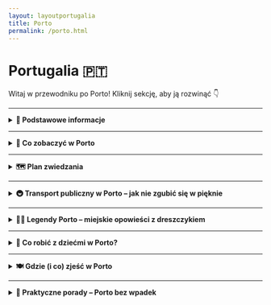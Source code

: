 ```yaml
---
layout: layoutportugalia
title: Porto
permalink: /porto.html
---
```


# Portugalia 🇵🇹 

Witaj w przewodniku po Porto! Kliknij sekcję, aby ją rozwinąć 👇


---
<details>
  <summary><strong>📌 Podstawowe informacje</strong></summary>

  <h3>⚓ PORTO</h3>

  <p><strong>Opis miasta:</strong> Porto to nie tylko wino i mosty (choć jedno i drugie robią wrażenie). Drugie co do wielkości miasto Portugalii, położone malowniczo nad rzeką Douro, to miejsce, gdzie barokowe kościoły, kafelkowe fasady i zapach sardynki tworzą mieszankę idealną. Mimo że nazywa się „Porto”, to nikt Cię tu nie zaokrętuje — chyba że na rejs po rzece.</p>

  <p><strong>Jak się dostać:</strong> Najprościej samolotem. Loty z wielu miast Europy, często tanie jak kawa w plastikowym kubku. Lotnisko znajduje się ok. 11 km od centrum i jest skomunikowane metrem (linia fioletowa E – jedziesz jak po sznurku).</p>

  <p><strong>Styl życia:</strong> Porto to miasto niespieszne. Nikt tu nie pędzi, bo i po co? Życie toczy się przy kawie, w cieniu starych kamienic, na schodach przy rzece. Ludzie są uśmiechnięci, jedzenie proste, ale pyszne, a wieczory pachną grillowaną rybą i winem. Nie licz na huczne imprezy jak w Lizbonie – tutaj się raczej pogaduje niż tańczy na barze.</p>

  <p><strong>Dlaczego warto odwiedzić:</strong> Bo to miasto z duszą. Autentyczne, pełne historii, ale bez turystycznego zadęcia. Zjadasz dorsza, popijasz vinho verde, patrzysz na zachód słońca nad Douro i myślisz sobie: „A może by tu zostać na zawsze?”. A potem i tak wracasz, bo Porto wchodzi do głowy lepiej niż ich lokalne porto do kieliszka.</p>
  
</details>

 
---

<details>
  <summary><strong>🎒 Co zobaczyć w Porto</strong></summary>

<details>
  <summary><strong>🏘️ Ribeira – Porto, które wychodzi na pocztówki</strong></summary>

  <p>📍 Współrzędne: 41.1406° N, 8.6110° W</p>

  <p>Ribeira to taka dzielnica, którą Porto pokazuje na swojej randkowej aplikacji – kolorowe domki, wąskie uliczki, rzeka w tle i ten most, co wygląda jak młodszy brat wieży Eiffla. Wszystko razem tworzy klimat, którego nie da się opisać bez użycia słowa "klimat". Ale spróbujmy.</p>

  <p>To tu toczy się życie – lokalne i turystyczne. Tu ludzie siedzą na schodkach, jedzą grillowaną sardynkę z papierowego talerzyka i popijają vinho verde, obserwując stateczki leniwie sunące po Douro. Tu grają uliczni muzycy, tu gubisz się między murami, które mają więcej historii niż większość książek.</p>

  <p>Przytulne knajpki, schodki prowadzące donikąd, suszące się pranie, które robi za zasłonę między balkonami. Można tu po prostu być, spacerować, jeść, patrzeć, oddychać... A potem znów spacerować. To idealne miejsce na <em>nicnierobienie z widokiem</em>.</p>

  <p><strong>Czy warto?</strong> Jeśli lubisz miejsca, gdzie wszystko jest trochę krzywe, trochę nierówne, ale niesamowicie prawdziwe – to tak. Ribeira to dusza Porto, tylko że nie udaje, że ma czas. Ona po prostu trwa.</p>

  <p><strong>Porada lokalna:</strong> Usiądź nad rzeką z czymkolwiek do jedzenia i po prostu obserwuj. Możesz też zapłacić za kawę 2 razy więcej, by mieć widok – ale czasem warto. Bo ten widok zostaje w głowie dłużej niż smak kawy.</p>
</details>

<details>
  <summary><strong>🌉 Most Ludwika I – Porto w trybie „wow”</strong></summary>

  <p>📍 Współrzędne: 41.1402° N, 8.6110° W</p>

  <p>Most Dom Luís I to taka konstrukcja, która wygląda, jakby inżynierowie w XIX wieku powiedzieli: „Zróbmy coś, co zdominuje każdą panoramę Porto i przy okazji zawstydzi Paryż”. I udało się. Dwupoziomowy gigant z żelaza, który przerzuca się przez rzekę Douro jakby nigdy nic, to nie tylko inżynieryjna perełka – to serce miasta z widokiem 360 stopni.</p>

  <p>Na górze – piesi i metro. Na dole – auta, rowery, piesi z lękiem wysokości i całym wachlarzem emocji. Spacer po górnym poziomie to obowiązkowy rytuał turysty. Lekka bryza od rzeki, w tle stare kamienice Ribeiry i widok na winnice w Vila Nova de Gaia po drugiej stronie. I jeśli jeszcze nie pokochałeś Porto – to właśnie tu się to dzieje.</p>

  <p><strong>Czy warto?</strong> Nawet jeśli masz uczulenie na mosty – tak. Bo to nie jest most. To jest widokówka, tło do zdjęcia profilowego, scena romantycznych zachodów słońca i pomost między „chcę wracać” a „nigdy nie wyjeżdżam”.</p>

  <p><strong>Porada lokalna:</strong> Zrób spacer po górnym poziomie mostu w stronę dzielnicy Gaia – i od razu skręć w lewo na punkt widokowy Jardim do Morro. Zobaczysz Porto z góry i zrozumiesz, czemu to miasto gra na emocjach</p>
</details>


<details>
  <summary><strong>⛪ Katedra Sé – średniowiecze z widokiem na selfie</strong></summary>

  <p>📍 Współrzędne: 41.1428° N, 8.6110° W</p>

  <p>W Porto nic nie stoi tu przez przypadek – a Katedra Sé trzyma się swojego wzgórza już od XII wieku. Nie tylko dlatego, że tak ją zbudowano. Po prostu wiedziała, że będzie mieć najlepszy widok na całe miasto. Monumentalna, surowa, trochę zamkowa, trochę sakralna – wygląda, jakby miała opowiadać historie o templariuszach, zakonach i... niekończących się renowacjach.</p>

  <p>Wchodząc na plac przed katedrą masz dwa wrażenia: wow, ale widok! – i wow, ale wielka bryła. Sama budowla to miks stylów: romański trzon, barokowe dodatki i gotycki dziedziniec z krużgankiem, który wygląda jak miejsce, gdzie można rozmyślać nad sensem życia... albo po prostu ukryć się przed tłumem i słońcem.</p>

  <p>W środku? Chłód, cisza i masa złoconych ołtarzy. A jeśli masz szczęście, trafisz na ślub – bo miejscowi wciąż traktują Sé jako najważniejsze miejsce na sakramentalne „tak”. Po wyjściu koniecznie przejdź się po murze obronnym – bonus: panorama jak z katalogu biura podróży, tylko bez Photoshopa.</p>

<p><strong>Porada:</strong> Nie idź w klapkach – bruk, schody i dziedziniec to test wytrzymałości stóp. Ale dla zdjęcia z widokiem? Warto.</p>
  
</details>


<details>
  <summary><strong>🚉 Dworzec São Bento – tu pociągi przyjeżdżają ostatni</strong></summary>

  <p>📍 Współrzędne: 41.1456° N, 8.6109° W</p>

  <p>Wyobraź sobie dworzec, na który wchodzisz i… nie chcesz z niego wyjść. Nie dlatego, że pociąg ma opóźnienie (choć to też możliwe), tylko dlatego, że ściany są piękniejsze niż większość galerii sztuki. Witamy na São Bento – miejscu, gdzie azulejos mają większą frekwencję niż pasażerowie.</p>

  <p>Na pierwszy rzut oka – klasyczny XIX-wieczny dworzec z francuskim sznytem (bo zaprojektowany przez ucznia Gustave’a Eiffla – wiadomo, Porto lubi import z klasą). Ale wejdź do środka i od razu opadnie Ci szczęka. Na ścianach: 20 000 płytek azulejos. Nie, nie przeliczaj tego na metry – wystarczy, że się zachwycisz.</p>

  <p>Freski z płytek przedstawiają sceny z historii Portugalii: bitwy, koronacje, parady – wszystko jak z narodowej epopei, tylko w wersji kafelkowej. A nad tym wszystkim jeszcze romantyczne obrazki z życia wsi, pociągi z parą i panie w kapeluszach. To trochę jak komiks historyczny, który nie potrzebuje dymków.</p>

  <p>A pociągi? Tak, jakieś tam są. Ale większość turystów przychodzi tu tylko po to, żeby zrobić zdjęcie i udawać, że zaraz gdzieś odjeżdżają. Miejscowi się już nie dziwią. Sami czasem też przychodzą, żeby się przypomnieć z własną historią.</p>

  <p><strong>Porada:</strong> Wpadnij wcześnie rano – mniej ludzi, więcej ciszy, idealne światło do zdjęć. I nie pytaj o peron 9¾ – to nie ta bajka, ale magia jest.</p>
</details>


<details>
  <summary><strong>🚋 Zabytkowy tramwaj w Porto – grzech, żeby nie wsiąść</strong></summary>

  <p>📍 Start trasy 1: Praça Infante Dom Henrique (linia 1 nad rzeką)</p>

  <p>Tak, Porto ma metro. Ale szanujący się turysta zaczyna od... tramwaju. I to nie byle jakiego – tylko drewnianego wehikułu czasu z epoki, kiedy w modzie były meloniki, a Instagram jeszcze nie istniał.</p>

  <p>Najsłynniejsza trasa? Linia 1, która sunie sobie leniwie wzdłuż Douro – od centrum aż do Foz do Douro, czyli tam, gdzie rzeka spotyka ocean. Tramwaj stuka, skrzypi i wydaje odgłosy jakby zaraz miał się rozpaść. Ale to tylko teatr – działa jak złoto. A widoki? Marzenie. Woda po jednej stronie, Porto po drugiej, a Ty po środku jak bohater powieści przygodowej (tylko z biletem w ręce).</p>

  <p>W środku: drewno, mosiężne detale, kierowca w swojej kabinie jak kapitan na okręcie, a pasażerowie – zafascynowani jak dzieci w muzeum zabawek. To nie środek transportu. To środek nastroju.</p>

  <p>Dla bardziej ambitnych – linia 18 (trochę naokoło, trochę pod górę) lub linia 22 (dookoła centrum, czyli bonusowa runda po Porto w wersji retro).</p>

  <p><strong>Cena:</strong> Około 5 euro za bilet w jedną stronę. Drożej niż metro? Tak. Warto? Absolutnie. To jak płacić za masaż dla duszy i oczy.</p>

  <p><strong>Pro tip:</strong> Nie próbuj robić selfie z zewnątrz, gdy tramwaj jedzie – on nie czeka na nikogo. Ale jeśli usiądziesz przy oknie – masz kino panoramiczne gratis.</p>
</details>

<details>
  <summary><strong>🌿 Ogrody Jardim do Palácio de Cristal – zielony oddech Porto</strong></summary>

  <p>📍 Współrzędne: 41.1453° N, 8.6236° W</p>

  <p>Jeśli w Porto zbyt dużo bodźców, płytek azulejos, kawy i schodów – czas na detoks dla duszy. Jardim do Palácio de Cristal to miejsce, gdzie miasto milknie, a Ty zaczynasz słyszeć... siebie (i pawie, które krzyczą jakby chciały zostać gwiazdami opery).</p>

  <p>Nie daj się zwieść nazwie – Pałacu Kryształowego już tu nie ma (spokojnie, nikt go nie ukradł – po prostu rozebrali go dawno temu). Zamiast tego mamy wielką halę sportowo-kulturalną o estetyce UFO z lat 60. Ale prawdziwy hit to ogrody. Romantyczne alejki, widoki na rzekę Douro jak z katalogu biura podróży, ukryte altanki i lawki idealne do przemyśleń egzystencjalnych albo konsumpcji pastel de nata.</p>

  <p>To też jedno z nielicznych miejsc w mieście, gdzie da się zrobić piknik, poleżeć na trawie i nie mieć wyrzutów sumienia, że nie zwiedza się dalej. A jeśli jesteś fanem zwierząt – obok pawi masz też kaczki, gęsi, a nawet koty, które żyją tu w swojej wersji luksusowego spa.</p>

  <p><strong>Dlaczego warto:</strong> Bo Porto z tej perspektywy wygląda jak pocztówka z miejsca, gdzie wszystko działa wolniej i lepiej. Idealne miejsce, żeby po prostu być.</p>

  <p><strong>Pro tip:</strong> Weź coś do picia i coś do myślenia. I wyłącz internet. W ogrodach nie trzeba być online, żeby być obecnym.</p>
</details>

<details>
  <summary><strong>⛪ Kościół św. Franciszka – złoty przepych pokory</strong></summary>

  <p>📍 Współrzędne: 41.1403° N, 8.6155° W</p>

  <p>Z zewnątrz – surowa gotycka bryła z XIV wieku. Wygląda trochę jakby ktoś zapomniał ją skończyć albo miał ograniczony budżet. Ale nie daj się zwieść – Kościół św. Franciszka to klasyczny przypadek „nie oceniaj książki po okładce”. Bo gdy tylko przekroczysz próg, wchodzisz w świat barokowego złotego szaleństwa, które woła: „pokora pokorą, ale patrz jaki blask!”.</p>

  <p>Wnętrze pokryte jest około 100 kg (!) złoconego drewna, które pokrywa wszystko – kolumny, ołtarze, figury, nawet coś, co wygląda jak wentylacja. Wchodzisz i przez chwilę czujesz się jak w środku wielkiego tortu z lukrem i złotym brokatem. Tylko że to tort duchowy.</p>

  <p>Największe wrażenie robi tzw. „Drzewo Jessego” – barokowa rzeźba przedstawiająca drzewo genealogiczne Chrystusa. W skrócie: Jezus miał porządne drzewo rodzinne, a artyści – dużo czasu i złota. Mimo bogactwa, klimat jest raczej kontemplacyjny – może przez półmrok, może przez kontrast z hałasem turystów na zewnątrz.</p>

  <p><strong>Bonus obok:</strong> Krypta z katakumbami i szkieletami. Bo po takiej ilości złota dobrze jest sobie przypomnieć, że wszyscy jesteśmy pyłem. Nawet jeśli niektórzy błyszczą bardziej.</p>

  <p><strong>Dlaczego warto:</strong> Bo nigdzie indziej duch franciszkańskiej skromności nie wygląda tak… bogato. I bo Porto to nie tylko azulejos – to też barok z przytupem.</p>

  <p><strong>Pro tip:</strong> Weź okulary przeciwsłoneczne – nie żartuję. Złoto w środku może oszołomić bardziej niż wizyta w muzeum biżuterii.</p>
</details>

<details>
  <summary><strong>⛪ Pałac Biskupi (Paço Episcopal)</strong></summary>
  <p>📍 Współrzędne: 41.1416° N, 8.6114° W</p>
  <p>
    Tuż obok monumentalnej katedry Sé, na wzgórzu z widokiem na całe Porto, stoi sobie elegancki, biały budynek, który z zewnątrz wygląda trochę jak „biuro z ambicjami”. Ale nie daj się zwieść tej skromnej fasadzie — w środku kryje się prawdziwa barokowa uczta: zdobione sufity, marmurowe schody, złocenia, portrety biskupów z czasów, gdy selfie robiło się olejem na płótnie, i okna z widokiem lepszym niż na booking.com.
  </p>
  <p>
    Pałac przez setki lat był rezydencją najważniejszych panów w sutannach, czyli biskupów Porto, którzy stąd zarządzali nie tylko sprawami duchowymi, ale też tymi bardzo ziemskimi (np. kto ma płacić podatki i komu dać odpust). Dziś nie musisz być duchownym ani arystokratą, żeby wejść do środka — wystarczy kupić bilet. Zwiedzanie odbywa się we własnym tempie, więc możesz spokojnie przystanąć na każdym zakręcie schodów i przez chwilę poczuć się jak kardynał w serialu HBO.
  </p>
  <p>
    Największe wrażenie robi wielka klatka schodowa, która wygląda jakby była zbudowana wyłącznie po to, żeby schodzić po niej z godnością i peleryną powiewającą na wietrze. Nie brakuje też złoconych detali, które sprawiają, że nawet najmniejsze pomieszczenie wygląda jak sala tronowa. A jeśli masz ochotę na chwilę kontemplacji (albo po prostu chcesz odpocząć od tłumu w Livrarii Lello) — to miejsce nadaje się idealnie.
  </p>
  <p>
    <strong>Informacje praktyczne:</strong><br>
    Bilety kosztują ok. 5 euro, dzieci i studenci płacą mniej, a niektóre dni oferują wstęp darmowy (np. pierwsza niedziela miesiąca). Godziny otwarcia mogą się zmieniać, ale zazwyczaj: <strong>10:00–18:00</strong>. Na miejscu działa też mały sklepik z pamiątkami, w którym można kupić pocztówkę z pałacem lub różaniec — idealny na prezent dla babci.
  </p>
  <p>
    <em>Pro tip:</em> Warto odwiedzić pałac rano, gdy jeszcze nie ma tłumów i światło wpada przez okna pod idealnym kątem do zdjęć, które będą wyglądać jak z katalogu "Barok i Ty".
  </p>
</details>

<details>
  <summary><strong>📚 Livraria Lello – księgarnia, w której książki są dodatkiem</strong></summary>

  <p>📍 Współrzędne: 41.1466° N, 8.6141° W</p>

  <p>Masz ochotę na małe literackie uniesienie? A może po prostu chcesz zobaczyć jedną z najpiękniejszych księgarni świata, w której nawet zakładka kosztuje tyle co kawa z mlekiem? Wchodzisz do Livraria Lello i od razu masz wrażenie, że to nie sklep, tylko katedra ku czci słowa pisanego – z nutą teatralnego przepychu.</p>

  <p>Główna gwiazda? Schody. Czerwone, kręcone, efektowne. Zrobiły większą karierę na Instagramie niż niejedna gwiazda telewizji śniadaniowej. Ludzie się tu nie zastanawiają, co kupić – tylko jak zapozować, żeby wyglądać na kogoś, kto naprawdę lubi czytać.</p>

  <p>Wnętrze? Drewniane zdobienia, witraże, półki pełne książek w różnych językach – czyli raj dla oczu i ból portfela. W powietrzu unosi się zapach papieru, turystów i cichego stresu pracowników, że ktoś znów spróbuje wspiąć się na balustradę w pogoni za lajkami.</p>

  <p>Choć krąży plotka, że to miejsce inspirowało Rowling przy opisie Hogwartu (czego autorka nie potwierdza, ale Porto już zdążyło zrobić z tego turystyczne złoto), to księgarnia sama w sobie broni się jako perełka architektury secesyjnej i świątynia dla bibliofilów z poczuciem estetyki.</p>

  <p><strong>Dlaczego warto:</strong> Bo nawet jeśli nie lubisz czytać, to tutaj masz szansę poczuć, jakbyś był bohaterem powieści. Albo przynajmniej pięknego zdjęcia.</p>

  <p><strong>Pro tip:</strong> Wejście jest płatne, ale cena biletu odlicza się od zakupu książki. Tylko pamiętaj – jeśli wybierzesz zakładkę, to reszty nie oddają.</p>

</details>

<details>
  <summary><strong>🟦 Azulejos – niebiesko-biała obsesja Porto</strong></summary>

  <p>📍 Współrzędne (dla punktu startowego – Igreja de Santo Ildefonso): 41.1432° N, 8.6071° W</p>

  <p>
    Jeśli w Porto można dostać oczopląsu, to właśnie od <strong>azulejos</strong> – tych wszystkich
    cudownie kiczowatych, bajecznie niebieskich płytek, którymi Portugalczycy oblepili
    pół miasta. To nie dekoracja, to stan umysłu. Ściany domów, kościołów, dworców, a nawet stacji metra – wszystko może być płytką. I zazwyczaj jest.
  </p>

  <h4>Gdzie szukać najładniejszych azulejos?</h4>
  <ul>
    <li><strong>Igreja de Santo Ildefonso</strong> – cały front kościoła w płytkach. Wygląda jak religijna tablica komiksowa. Można się gapić godzinami, próbując ogarnąć fabułę.</li>
    <li><strong>Kaplica Dusz (Capela das Almas)</strong> – azulejos na 360 stopni. Tu święci, tam męczennicy, a wszystko w tym cudownym, niebieskim chaosie.</li>
    <li><strong>Dworzec São Bento</strong> – oficjalnie dworzec, nieoficjalnie: muzeum sztuki ceramicznej. Setki tysięcy płytek tworzą panoramy bitew, królów, wesel i innych portugalskich dram.</li>
    <li><strong>Stacja metra Trindade</strong> – dla zaawansowanych kolekcjonerów płytek. Wersja nowoczesna, ale dalej niebieska. Metro w Porto wygląda jak SPA dla ceramiki.</li>
  </ul>

  <p>
    <strong>Pro tip:</strong> jeśli robisz zdjęcia każdej płytce z osobna, weź powerbank i wodę. Serio. Niektórzy turyści nie wrócili do hotelu przez trzy dni, bo wpadli w spirale zachwytu.
  </p>

  <p>
    <strong>Czy warto?</strong> Jeśli nie pstrykniesz choć jednego selfie z niebieską ścianą – to jakbyś w ogóle w Porto nie był(a). Azulejos są jak fado w Lizbonie – wchodzą do programu obowiązkowego z automatu.
  </p>

</details>

<details>
  <summary><strong>⛪ Kościół Clérigos i wieża Torre dos Clérigos – nie dla ludzi z lękiem wysokości</strong></summary>

  <p>📍 Współrzędne: 41.1456° N, 8.6141° W</p>

  <p>
    Oto miejsce, gdzie Porto pokazuje swoją barokową duszę i testuje Twoją kondycję. 
    <strong>Igreja dos Clérigos</strong> to elegancki, kręcony barok z połowy XVIII wieku. Wygląda jakby architekt miał obsesję na punkcie fal i spirali – i dobrze, bo wyszło pięknie.
  </p>

  <p>
    Ale to nie kościół robi tu największe wrażenie – to <strong>wieża Torre dos Clérigos</strong>, która wyrasta z miasta jak nieco złośliwy test na wytrzymałość turystów. 
    76 metrów wysokości, ponad 200 schodów, zero windy, za to maksimum potu i zadyszki.
  </p>

  <h4>Co na górze?</h4>
  <p>
    Widok. Taki, że zapominasz, że przed chwilą myślałeś(-aś), że umrzesz na stopniach. Panorama 360° na dachy Porto, rzekę Douro, most Ludwika i Twoje własne czerwone policzki. 
    No i mnóstwo ludzi robiących zdjęcia jakby nigdy nie widzieli miasta z góry.
  </p>

  <p>
    <strong>Czy warto?</strong> Jeśli jesteś fanem dobrych widoczków i nie masz klaustrofobii w wąskich spiralnych schodach – zdecydowanie tak. Jeśli masz – lepiej popatrz z dołu i kup lody.
  </p>

  <p>
    <strong>Pro tip:</strong> Kup bilet wcześniej online. Wieża ma limit zwiedzających i jak wejdziesz z marszu, to najpierw stoisz, potem wchodzisz, a potem już tylko stękasz.
  </p>

</details>

<details>
  <summary><strong>💰 Palácio da Bolsa – jak wygląda portugalski splendor w wersji turbo</strong></summary>

  <p>📍 Współrzędne: 41.1413° N, 8.6152° W</p>

  <p>
    Kiedy słyszysz „dawna giełda”, wyobrażasz sobie pewnie coś między excellem a paniką w krawacie. Ale <strong>Palácio da Bolsa</strong> w Porto nie ma nic wspólnego z nudą.
    To miejsce to czyste złoto. No, nie dosłownie. Ale <em>Salão Árabe</em> – czyli Arabska Sala – wygląda jakby ktoś wrzucił Aladyna do barokowego escape roomu i kazał mu dekorować bez limitu.
  </p>

  <p>
    Budynek powstał w XIX wieku jako siedziba Stowarzyszenia Handlowego, ale ktoś tu chyba miał syndrom pałacowy. Schody monumentalne, marmury, złoceń więcej niż w katalogu ślubnym.
    Każda sala to inna bajka – od klasyki, przez styl arabski, po miejsce, gdzie można sobie wyobrazić zebranie lordów pierścienia.
  </p>

  <h4>Co warto wiedzieć?</h4>
  <ul>
    <li>Zwiedza się tylko z przewodnikiem (też po angielsku, bez stresu).</li>
    <li>Nie zrobisz tam giełdowej kariery, ale zrobisz dużo zdjęć w trybie „wow”.</li>
    <li>Jak nie masz czasu na wszystkie muzea Porto – wybierz to. Serio.</li>
  </ul>

  <p>
    <strong>Czy dzieci się tu nie wynudzą?</strong> Prawdopodobnie tak. Chyba że lubią sufity. Ale dorosły turysta z oczami i mózgiem będzie zachwycony.
  </p>

</details>
  
 
<details>
  <summary><strong>🕵️ Sekretne miejsca Porto – nie dla mas, tylko dla wtajemniczonych</strong></summary>

  <ul>
    <li>
      <strong>🌿 Jardins do Palácio de Cristal</strong> – Ogrody, w których nie ma już pałacu, ale za to są pawie, zakamarki, ukryte altanki i widoki na rzekę, których nie powstydziłby się nawet dron. Mało turystów, dużo spokoju.
    </li>

    <li>
      <strong>🚪 Rua da Vitória 29 – sekretny punkt widokowy</strong> – Wejście przez niepozorną bramę prowadzi na dach z widokiem na Ribeirę. Żadnych biletów, zero oznaczeń, tylko lokalni i ci, którzy wiedzą.
    </li>

    <li>
      <strong>🎨 Galeria de Paris – nocą inna planeta</strong> – Ulica w ciągu dnia sennie zapomniana, nocą zamienia się w pulsujące serce Porto. Małe bary, alternatywna muzyka, zero turystycznej cepelii. Hipsterzy mile widziani.
    </li>

    <li>
      <strong>⛲ Fonte dos Leões – fontanna z tajemnicą</strong> – Niby zwykła fontanna, ale mówi się, że posłużyła jako inspiracja do herbu Hogwartu (plotka? magia? Porto!). Obok biblioteki i kościoła Carmo – warto się rozejrzeć.
    </li>

    <li>
      <strong>🧱 Capela das Almas</strong> – Kaplica, którą turyści często mijają, nie wiedząc, że to kafelkowa bomba. Cała z zewnątrz pokryta azulejos – a jak trafisz na pusty moment, to jakbyś znalazł złoty bilet.
    </li>

    <li>
      <strong>🧭 Muralha Fernandina</strong> – Stare mury miasta, przy których możesz poczuć się jak średniowieczny strażnik. Mało kto tu zagląda, a widoki na Douro robią robotę.
    </li>

    <li>
      <strong>🚶 Rua Miguel Bombarda</strong> – Dzielnica sztuki nowoczesnej, pełna galerii, butików i murali. Zero tłumów, 100% kreatywności. Jeśli nie lubisz masówek – to Twoje miejsce.
    </li>
  </ul>

  <p><strong>📌 Pro tip:</strong> Sekrety Porto najlepiej odkrywać bez mapy. Skręć w uliczkę, która wygląda podejrzanie uroczo – to właśnie tam kryją się najlepsze historie (i czasem świetna kawa za 1 €).</p>

</details>

</details>


---

<details>
  <summary><strong>🗺️ Plan zwiedzania</strong></summary>

  <details>
  <summary><strong>🗺️ Plan zwiedzania Porto – Dzień 1</strong></summary>

  <p>Pierwszy dzień to spacer przez duszę Porto – stare miasto, widoki, mosty i portowe aromaty. Trasa kręta jak uliczki Ribeiry, ale wszystko masz tu pod ręką (i nogą). Zaczynamy!</p>

  <h3>🏰 Sé do Porto (Katedra)</h3>
  <p>📍 Współrzędne: 41.1428° N, 8.6110° W</p>
  <p>Punkt startowy godny Porto – ogromna, średniowieczna katedra na wzgórzu z widokiem na miasto. Połączenie fortecy i świątyni – czyli "modlę się, ale z przytupem".</p>

  <h3>🏛️ Pałac Biskupi (Paço Episcopal)</h3>
  <p>Zaraz obok katedry, więc nie trzeba się wysilać. Ogromna, barokowa rezydencja, której nikt nie zna po nazwie, ale każdy robi jej zdjęcia. Taki biskupi penthouse z epoki świetności.</p>

  <h3>🌉 Most Dom Luís I</h3>
  <p>📍 Współrzędne: 41.1401° N, 8.6113° W</p>
  <p>Ikona Porto. Przejdź górnym poziomem – masz panoramę miasta, rzeki i instagrama w jednym. W dole pociągi, w górze turysta z rozdziawioną buzią. Nie patrz w dół, patrz dookoła.</p>

  <h3>🏘️ Ribeira – dolna dzielnica nad rzeką</h3>
  <p>Kolorowe domki, wąskie uliczki, kamienne schodki i gwar tawern. Idealne miejsce, by zgubić się na chwilę i znaleźć pastel de nata. Dobrze wchodzi z widokiem na rzekę i słońce.</p>

  <h3>🚡 Funicular dos Guindais (opcja)</h3>
  <p>📍 Współrzędne: 41.1417° N, 8.6102° W</p>
  <p>Jeśli nie masz siły na powrót pod górę – to nie wstyd. Funikular zrobi to za Ciebie i jeszcze pokaże Porto z ciekawego kąta. Szybko, sprawnie i z głośnym "ojej!".</p>

  <h3>📚 Dworzec São Bento</h3>
  <p>📍 Współrzędne: 41.1456° N, 8.6109° W</p>
  <p>Najładniejszy dworzec, na którym nie wsiądziesz do pociągu. Wnętrze w całości pokryte azulejos – portugalskimi płytkami, które wyglądają jak porcelanowa epopeja o historii kraju.</p>

  <h3>☕ Przerwa na kawę i francesinhę</h3>
  <p>Czas zjeść coś, co zapamiętasz na długo: francesinha – lokalny tost-kanapka z mięsem, kiełbasą, serem i sosem piwnym. Nie pytaj, ile ma kalorii. Po prostu przeżyj to doświadczenie.</p>

  <h3>📖 Livraria Lello</h3>
  <p>📍 Współrzędne: 41.1466° N, 8.6140° W</p>
  <p>Najpiękniejsza księgarnia świata (tak mówią, i mają rację). Drewniane schody, witraże, książki – wszystko wygląda jak scenografia z... (no dobra, miało nie być filmów – więc po prostu: bajka).</p>

  <h3>⛪ Kościół Clérigos i wieża</h3>
  <p>📍 Współrzędne: 41.1455° N, 8.6145° W</p>
  <p>Wąska wieża, którą widać z daleka. Można się wspiąć (240 schodów), ale nie trzeba. Widok z góry jak z drona – jeśli masz siły, to warto. Jeśli nie – podziwiaj z dołu i powiedz, że byłeś.</p>

  <h3>🍷 Zakończenie dnia: punkt widokowy Jardim do Morro (strona Vila Nova de Gaia)</h3>
  <p>Wracasz na drugą stronę mostu (najlepiej górą). Tam, w ogrodzie z widokiem, siadasz z kieliszkiem porto i podziwiasz zachód słońca. Scena banalna, ale działa za każdym razem.</p>

  <p><strong>➡️ Dzień pierwszy: zaliczony.</strong> Było dużo chodzenia, ale też dużo wow. Jutro – mniej stromo, więcej klimatu!</p>
</details>

<details>
  <summary><strong>🗺️ Plan zwiedzania Porto – Dzień 2</strong></summary>

  <p>Drugi dzień to Porto z innej strony: więcej zieleni, sztuki, ocean i nieco luksusu (nawet jeśli tylko z zewnątrz). Tempo spokojniejsze, ale wrażenia wciąż na wysokim poziomie.</p>

  <h3>🌴 Ogród Kryształowego Pałacu (Jardins do Palácio de Cristal)</h3>
  <p>📍 Współrzędne: 41.1471° N, 8.6294° W</p>
  <p>Park pełen palm, alejek i punktów widokowych. Idealny na poranny spacer – i nie, nie ma już tu szklanego pałacu (zburzyli), ale jest pawie, różowe kwiaty i cisza, którą warto usłyszeć.</p>

  <h3>🖼️ Museu Nacional Soares dos Reis</h3>
  <p>📍 Współrzędne: 41.1456° N, 8.6231° W</p>
  <p>Jeśli lubisz sztukę, to tu ją znajdziesz. Rzeźby, malarstwo i wszystko w pałacowych wnętrzach. Jeśli nie lubisz – idź chociaż po klimatyczne zdjęcia. Albo po cień w upalny dzień.</p>

  <h3>🌊 Spacer wzdłuż rzeki Douro w stronę Foz</h3>
  <p>Nie musisz iść aż do oceanu pieszo, ale warto zahaczyć o tę część Porto, gdzie rzeka leniwie zmierza ku Atlantykowi. Deptaki, ławki, kawiarnie. Idealnie na reset.</p>

  <h3>🚃 Przejazd zabytkowym tramwajem nr 1 (opcja romantyczna)</h3>
  <p>Ten tramwaj to wehikuł czasu – drewniany, skrzypiący i jedzie jakby mu się nie spieszyło (bo się nie spieszy). Z Ribeiry aż do Foz – podróż dla tych, co cenią klimat nad prędkość.</p>

  <h3>⛵ Vila Nova de Gaia – piwnice z porto</h3>
  <p>📍 Współrzędne: 41.1333° N, 8.6096° W</p>
  <p>Przekraczasz most i lądujesz po drugiej stronie rzeki. Gaia to królestwo wina porto – dziesiątki piwniczek, gdzie możesz się czegoś napić i czegoś dowiedzieć. Kolejność dowolna.</p>

  <h3>🍷 Degustacja w jednej z winiarni: Graham’s, Sandeman, Cálem, czy innej</h3>
  <p>Wybór należy do Ciebie – każda ma swoją historię, beczki i przewodnika z głosem jak z radia. Spróbuj białego porto, to lokalny hit. I nie martw się – to nie degustacja, to pretekst.</p>

  <h3>📸 Punkt widokowy Serra do Pilar</h3>
  <p>📍 Współrzędne: 41.1384° N, 8.6095° W</p>
  <p>Widok, który powinien być sprzedawany w ramkach. Całe Porto jak na dłoni: most, rzeka, dachy Ribeiry. Idealne miejsce na pożegnanie z miastem – i ostatnie zdjęcie profilowe z podróży.</p>

  <h3>🍽️ Kolacja – seafood w Gaia</h3>
  <p>Zamknij ten dzień owocami morza z widokiem na most i miasto, które już trochę znasz. Sardynki, ośmiornica, kieliszek vinho verde i... „do zobaczenia, Porto”.</p>

  <p><strong>➡️ Dzień drugi: zbalansowany i widokowy.</strong> Nie tylko historia i bruk, ale też wino, rzeka i powiew Atlantyku.</p>
</details>
</details>

---

<details>
  <summary><strong>🚇 Transport publiczny w Porto – jak nie zgubić się w pięknie</strong></summary>

  <p>Porto może i wygląda jak romantyczna pocztówka, ale poruszać się po nim trzeba jak w grze strategicznej. Na szczęście – całkiem nieźle działa tu komunikacja miejska, o ile wiesz, co robisz. Oto Twoja mapa przetrwania:</p>

  <h3>🚉 Metro</h3>
  <p>Nie daj się zwieść nazwie – to bardziej tramwaj podziemny niż klasyczne metro, ale działa sprawnie. Jest 6 linii (A–F), które docierają m.in. na lotnisko, do centrum, stadionu, a nawet do oceanu. Najbardziej turystyczna będzie linia E (lotnisko–centrum) i D (Campanhã–Vila Nova de Gaia przez most Dom Luís I).</p>

  <h3>🚌 Autobusy i 🛴 tramwaje</h3>
  <p>Autobusy STCP jeżdżą wszędzie tam, gdzie metro nie dociera (czyli np. po bardziej stromych wzgórzach i w dziwne zakątki). Są też zabytkowe tramwaje, które mają głównie wartość turystyczną – np. linia 1 wzdłuż rzeki to przejażdżka z widokami, ale nie licz na punktualność ani miejsce siedzące.</p>

  <h3>🚡 Kolejki i windy</h3>
  <ul>
    <li><strong>Funicular dos Guindais</strong> – czyli kolejka linowo-terenowa łącząca dolne i górne Porto. Szybko, stromo, drożej niż metro, ale warto dla widoków.</li>
    <li><strong>Winda Lada–Ribeira</strong> – krótka jazda w górę dla leniwych turystów i zbolałych stóp.</li>
  </ul>

  <h3>🎫 Bilety – czyli jak nie przepłacić (albo przepłacić świadomie)</h3>
  <ul>
    <li><strong>Karta Andante</strong> – Twoja najlepsza przyjaciółka. Działa na metro, autobusy, kolejki. Można kupić wersję doładowywaną lub bilety czasowe.</li>
    <li><strong>Andante 24h</strong> – od 7,15 € (na 1 strefę) – nielimitowane przejazdy przez 24 godziny od pierwszego skasowania.</li>
    <li><strong>Andante Tour</strong> – dla turystów, bez stref: 24h (7 €) lub 72h (15 €). Do kupienia na lotnisku, w automatach, punktach Andante lub online.</li>
  </ul>

  <h3>📌 Praktyczne rady</h3>
  <ul>
    <li>Kasuj bilety przed wejściem – zwłaszcza w metrze. Brak kasowania = mandat + wstyd + portugalski wykład.</li>
    <li>Metro na lotnisko jedzie ok. 30–35 minut. Zaplanuj z zapasem, bo bywa tłoczno.</li>
    <li>Gdy jesteś w pobliżu rzeki – zawsze idziesz pod górę. Nie pytaj, dlaczego. Tak po prostu jest.</li>
  </ul>

  <p><strong>➡️ Pro tip:</strong> Chcesz poruszać się z gracją miejscowego? Udawaj, że jesteś spóźniony. To działa na każdej stacji metra.</p>
</details>



---

<details>
  <summary><strong>🧙‍♂️ Legendy Porto – miejskie opowieści z dreszczykiem</strong></summary>

  <p>Porto to nie tylko mosty, wino i azulejos. To także miasto, gdzie z kamieni wypływają opowieści. Czasem wzruszające, czasem mroczne, a czasem tak dziwne, że nawet GPS się pogubi. Oto kilka legend, które nadają Porto dodatkowej magii.</p>

  <ul>
    <li>
      <strong>👻 Duch zakonnicy z Rua das Flores</strong><br>
      Mówią, że w jednej z kamienic przy tej uroczej uliczce błąka się duch zakonnicy, która zakochała się w pewnym żeglarzu. Miłość zakazana, dramat gwarantowany. Po jej śmierci w tajemniczych okolicznościach, zaczęła nawiedzać domy, w których ktoś mówił „kocham”. Morał: ostrożnie z romantyzmem w Porto.
    </li>

    <li>
      <strong>🪓 Rzeźnik z Sé</strong><br>
      Dawno, dawno temu żył sobie rzeźnik, który miał zbyt dużo noży i za mało sumienia. Zaginęło kilku kupców, których ostatni raz widziano... w jego sklepie. Gdy w końcu się wydało, sąd ludowy wymierzył sprawiedliwość – jego duch ponoć do dziś błąka się nocą w okolicach katedry, pilnując, by nikt nie zjadał kabanosa po zmroku.
    </li>

    <li>
      <strong>🦢 Biała dama z rzeki Douro</strong><br>
      Pewna młoda dziewczyna została oskarżona o czary i wrzucona do rzeki z ciężarem u szyi. Ale nie utonęła – podobno przemieniła się w białego łabędzia i od tamtej pory czasem widuje się ją na wodach Douro przy pełni księżyca. Romantyczne? Tak. Przerażające? Trochę też.
    </li>

    <li>
      <strong>🔔 Dzwonnik z Clérigos</strong><br>
      Młody chłopak, który zakochał się w córce dzwonnika, wspinał się co noc na wieżę Clérigos, by dzwonić w jej imieniu. Gdy ojciec się dowiedział, chłopak zniknął bez śladu. Mówi się, że duch dzwonnika-amatora wciąż co jakiś czas uruchamia dzwony o nietypowej porze. Niby awaria… ale czy na pewno?
    </li>
  </ul>

  <p><strong>📌 Uwaga:</strong> Większości tych historii nie znajdziesz w oficjalnych przewodnikach. Ale zapytaj starszego pana na ławce, a być może usłyszysz jeszcze więcej. W Porto każda ulica ma swojego ducha… lub przynajmniej kota z przeszłością.</p>
</details>



---

<details>
  <summary><strong>🎈 Co robić z dziećmi w Porto?</strong></summary>

  <p>Porto z dziećmi? Da się. I to bez konieczności obiecywania loda co 10 minut. Oto miejsca, gdzie najmłodsi nie będą się nudzić, a ty nie będziesz musieć udawać entuzjazmu przez zaciśnięte zęby.</p>

  <ul>
    <li>
      <strong>🚋 Przejażdżka zabytkowym tramwajem nr 1</strong><br>
      Drewniany tramwaj dzwoni, trzęsie i jedzie malowniczą trasą wzdłuż rzeki aż do plaży. Dla dzieci – jak w wesołym miasteczku. Dla dorosłych – nostalgiczna podróż do czasów, kiedy bilety kosztowały grosze (spoiler: już nie kosztują).
    </li>

    <li>
      <strong>🌊 Oceanarium Sea Life Porto</strong><br>
      Rekiny, meduzy, ryby w kolorach, o jakich nawet Photoshop nie śnił. Dzieci będą zachwycone, ty dostaniesz chwilę ciszy. Win-win.
    </li>

    <li>
      <strong>🏰 Ogród Crystal Palace (Jardins do Palácio de Cristal)</strong><br>
      Nie ma już pałacu, ale są labirynty zieleni, pawie i widoki na rzekę. Sporo miejsca do biegania, zero ekranów – idealne do resetu. I można tu legalnie karmić kaczki.
    </li>

    <li>
      <strong>📚 Museu das Marionetas do Porto</strong><br>
      Lalki, kukiełki, teatrzyk i magia. Dzieciaki patrzą jak zaczarowane, a ty masz okazję przypomnieć sobie, że kiedyś rozrywka nie wymagała kabli.
    </li>

    <li>
      <strong>⚽ Estádio do Dragão – stadion FC Porto</strong><br>
      Dla małych fanów piłki nożnej – spełnienie marzeń. Można zwiedzać stadion, usiąść na ławce rezerwowych i udawać Cristiano Ronaldo. (Mimo że to nie jego klub – ale dzieciom to nie przeszkadza).
    </li>

    <li>
      <strong>🍦 Przerwa na lody w Gelataria Portuense</strong><br>
      Bo wiadomo – żadna atrakcja nie przebije lodów. A te tutaj są dobre nawet według bardzo wybrednych dziecięcych standardów.
    </li>
  </ul>

  <p><strong>🎒 Tip dla rodziców:</strong> Zabierz coś do picia, mokre chusteczki, zapasowe skarpetki i stalowe nerwy. Ale spokojnie – Porto sprzyja spacerom, a zmęczone dziecko to śpiące dziecko. Sukces murowany.</p>
</details>




---

<details>
  <summary><strong>🍽️ Gdzie (i co) zjeść w Porto</strong></summary>

  <ul>
    <li>
      <strong>🥪 Francesinha – królowa portugalskiego fast foodu</strong><br>
      To nie kanapka. To wyzwanie. Warstwy mięsa, kiełbasy, sera, wszystko utopione w pikantnym sosie na bazie piwa. Jeśli zjesz całą – dostajesz nie tylko kalorie, ale i szacunek.
    </li>

    <li>
      <strong>🐟 Bacalhau – dorsz w tysiącu odsłon</strong><br>
      Mówią, że Portugalczycy znają 365 przepisów na dorsza. W Porto zjesz go zapiekanego, duszonego, a czasem z dodatkiem ciecierzycy, bo czemu nie? Najlepszy: w małych rodzinnych knajpkach, gdzie serwuje się go bez fanfar.
    </li>

    <li>
      <strong>🍲 Tripas à moda do Porto – flaki dla odważnych</strong><br>
      Tak, to flaki. Tak, są lokalnym przysmakiem. Tak, w Porto są z nich dumni. Jeśli lubisz wyzwania kulinarne – spróbuj. Jeśli nie – patrz na to jak na dowód odwagi, który można zignorować.
    </li>

    <li>
      <strong>🧀 Queijo da Serra i inne sery</strong><br>
      Ser owczy z gór, kremowy, intensywny, idealny z winem. Nie przesadzaj z ilością – chyba że planujesz popołudniową drzemkę z przyklejonym do podniebienia wspomnieniem.
    </li>

    <li>
      <strong>🍰 Pastéis de nata – bo życie to nie tylko flaki</strong><br>
      Porto może nie jest Lizboną, ale i tu zjesz idealnie przypieczone ciastka z budyniem. Ciepłe, z cynamonem. Kup od razu trzy – i nie mów, że nie ostrzegałem.
    </li>
  </ul>

  <h4>💸 Budżetowe miejsca (czyli jak nie zbankrutować po śniadaniu)</h4>
  <ul>
    <li><strong>Casa Guedes:</strong> kanapki z pieczoną wieprzowiną i serem – tanio, szybko i lokalnie.</li>
    <li><strong>Gazela:</strong> najlepsze „cachorrinhos” – portugalskie hot-dogi, które mają więcej smaku niż wyglądu.</li>
    <li><strong>A Pérola do Bolhão:</strong> mały sklep z produktami regionalnymi – kup coś na piknik nad rzeką.</li>
    <li><strong>Tascö:</strong> nowoczesna wersja tasca – tanio, ale nie banalnie. Polecane rezerwacje, bo turyści już się dowiedzieli.</li>
  </ul>

  <p><strong>📌 Pro tip:</strong> Nie bój się knajpek wyglądających jak bar z PRL-u. Jeśli siedzą tam starsi panowie z kieliszkiem w dłoni – jesteś w dobrym miejscu.</p>
</details>



---
<details>
  <summary><strong>🧠 Praktyczne porady – Porto bez wpadek</strong></summary>

  <ul>
    <li>
      <strong>🛍️ Co kupić?</strong><br>
      Porto to raj dla fanów rzeczy z korka – torby, portfele, kapelusze. Serio, z korka można tu zrobić wszystko poza espresso. Polecam też <em>conservas</em> – puszki z rybami wyglądają jak dzieła sztuki, a smakują jak wspomnienia znad Douro.
    </li>

    <li>
      <strong>🚫 Czego unikać?</strong><br>
      Restauracji z plastikowym menu i kelnerem naganiaczem. Jeśli ktoś wciska Ci bacalhau przy wejściu – uciekaj. Lepiej zboczyć dwie ulice dalej i zjeść tam, gdzie siedzą lokalsi i nie ma TripAdvisora na szybie.
    </li>

    <li>
      <strong>⚠️ Na co uważać?</strong><br>
      Porto to miasto na wzgórzach – każde „100 metrów” na mapie to de facto wspinaczka. Załóż wygodne buty i zapomnij o klapkach (nawet jeśli masz najmodniejsze z Instagrama). Po deszczu – bruk zmienia się w tor przeszkód.
    </li>

    <li>
      <strong>💡 A czego Ci nikt nie powie?</strong><br>
      Prawdziwe wino porto pije się z umiarem – bo potem łatwo wylądować na stromej uliczce, szukając swojego apartamentu na „Rua do cośtam”. Zamiast tego wejdź do <em>tascas</em> – małych lokalnych knajpek – i zamów vinho verde. Półmusujące, orzeźwiające, tańsze niż woda na lotnisku.
    </li>

    <li>
      <strong>📱 Internet i płatności</strong><br>
      Większość miejsc akceptuje karty, ale w małych kawiarenkach lepiej mieć gotówkę (Euro). Darmowe Wi-Fi? Czasem bywa w kawiarniach, ale nie licz na cuda – czasem szybciej będzie po prostu zapytać kogoś o drogę.
    </li>

    <li>
      <strong>🕰️ Godziny działania</strong><br>
      Sklepy często otwarte są do 19:00, a w niedziele – zamknięte. Życie nocne zaczyna się późno, kolacja o 21:00 to norma. Jeśli jesteś z tych, co lubią zjeść o 18:00 – uzbrój się w przekąskę i cierpliwość.
    </li>
  </ul>

  <p><strong>📌 Pro tip:</strong> Nie planuj Porto „na szybko”. To miasto smakuje najlepiej powoli – jak dobre porto z beczki, nie shot z baru.</p>
</details>


